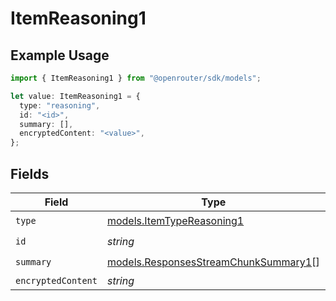 # ItemReasoning1

## Example Usage

```typescript
import { ItemReasoning1 } from "@openrouter/sdk/models";

let value: ItemReasoning1 = {
  type: "reasoning",
  id: "<id>",
  summary: [],
  encryptedContent: "<value>",
};
```

## Fields

| Field                                                                              | Type                                                                               | Required                                                                           | Description                                                                        |
| ---------------------------------------------------------------------------------- | ---------------------------------------------------------------------------------- | ---------------------------------------------------------------------------------- | ---------------------------------------------------------------------------------- |
| `type`                                                                             | [models.ItemTypeReasoning1](../models/itemtypereasoning1.md)                       | :heavy_check_mark:                                                                 | N/A                                                                                |
| `id`                                                                               | *string*                                                                           | :heavy_check_mark:                                                                 | N/A                                                                                |
| `summary`                                                                          | [models.ResponsesStreamChunkSummary1](../models/responsesstreamchunksummary1.md)[] | :heavy_check_mark:                                                                 | N/A                                                                                |
| `encryptedContent`                                                                 | *string*                                                                           | :heavy_minus_sign:                                                                 | N/A                                                                                |